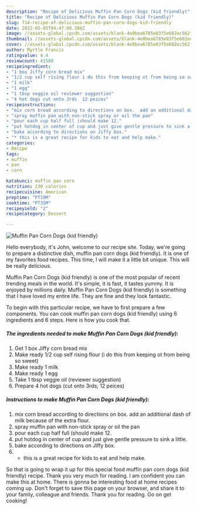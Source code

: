 ```yaml
---
description: "Recipe of Delicious Muffin Pan Corn Dogs (kid friendly)"
title: "Recipe of Delicious Muffin Pan Corn Dogs (kid friendly)"
slug: 714-recipe-of-delicious-muffin-pan-corn-dogs-kid-friendly
date: 2022-05-05T04:47:08.306Z
image: //assets-global.cpcdn.com/assets/blank-4e0bea6785e03f5e602ec562f230caae08da540cada707380b4fe1bbebba43da.png
thumbnail: //assets-global.cpcdn.com/assets/blank-4e0bea6785e03f5e602ec562f230caae08da540cada707380b4fe1bbebba43da.png
cover: //assets-global.cpcdn.com/assets/blank-4e0bea6785e03f5e602ec562f230caae08da540cada707380b4fe1bbebba43da.png
author: Myrtle Francis
ratingvalue: 4.4
reviewcount: 41580
recipeingredient:
- "1 box Jiffy corn bread mix"
- "1/2 cup self rising flour i do this from keeping ot from being so sweet"
- "1 milk"
- "1 egg"
- "1 tbsp veggie oil reviewer suggestion"
- "4 hot dogs cut onto 3rds  12 peices"
recipeinstructions:
- "mix corn bread according to directions on box.  add an additional dash of milk because of the extra flour."
- "spray muffin pan with non-stick spray or oil the pan"
- "pour each cup half full (should make 12."
- "put hotdog in center of cup and just give gentle pressure to sink a little."
- "bake according to directions on Jiffy box."
- "* this is a great recipe for kids to eat and help make."
categories:
- Recipe
tags:
- muffin
- pan
- corn

katakunci: muffin pan corn 
nutrition: 230 calories
recipecuisine: American
preptime: "PT19M"
cooktime: "PT35M"
recipeyield: "2"
recipecategory: Dessert

---
```



![Muffin Pan Corn Dogs (kid friendly)](//assets-global.cpcdn.com/assets/blank-4e0bea6785e03f5e602ec562f230caae08da540cada707380b4fe1bbebba43da.png)

Hello everybody, it's John, welcome to our recipe site. Today, we're going to prepare a distinctive dish, muffin pan corn dogs (kid friendly). It is one of my favorites food recipes. This time, I will make it a little bit unique. This will be really delicious.

Muffin Pan Corn Dogs (kid friendly) is one of the most popular of recent trending meals in the world. It's simple, it is fast, it tastes yummy. It is enjoyed by millions daily. Muffin Pan Corn Dogs (kid friendly) is something that I have loved my entire life. They are fine and they look fantastic.




To begin with this particular recipe, we have to first prepare a few components. You can cook muffin pan corn dogs (kid friendly) using 6 ingredients and 6 steps. Here is how you cook that.

<!--inarticleads1-->

##### The ingredients needed to make Muffin Pan Corn Dogs (kid friendly):

1. Get 1 box Jiffy corn bread mix
1. Make ready 1/2 cup self rising flour (i do this from keeping ot from being so sweet)
1. Make ready 1 milk
1. Make ready 1 egg
1. Take 1 tbsp veggie oil (reviewer suggestion)
1. Prepare 4 hot dogs (cut onto 3rds;  12 peices)




<!--inarticleads2-->

##### Instructions to make Muffin Pan Corn Dogs (kid friendly):

1. mix corn bread according to directions on box.  add an additional dash of milk because of the extra flour.
1. spray muffin pan with non-stick spray or oil the pan
1. pour each cup half full (should make 12.
1. put hotdog in center of cup and just give gentle pressure to sink a little.
1. bake according to directions on Jiffy box.
1. * this is a great recipe for kids to eat and help make.




So that is going to wrap it up for this special food muffin pan corn dogs (kid friendly) recipe. Thank you very much for reading. I am confident you can make this at home. There is gonna be interesting food at home recipes coming up. Don't forget to save this page on your browser, and share it to your family, colleague and friends. Thank you for reading. Go on get cooking!
